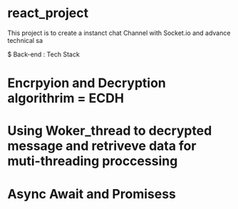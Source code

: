 # react_project
This project is to create a instanct chat Channel with Socket.io and advance technical sa 

$ Back-end : Tech Stack
# Encrpyion and Decryption algorithrim =  ECDH
# Using Woker_thread to decrypted message and retriveve data for muti-threading proccessing 
# Async Await and Promisess 

